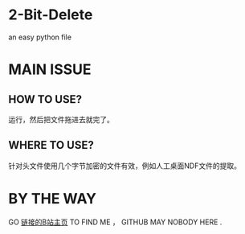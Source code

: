 # 2-Bit-Delete
an easy python file

# MAIN ISSUE

## HOW TO USE?
  运行，然后把文件拖进去就完了。

## WHERE TO USE?
  针对头文件使用几个字节加密的文件有效，例如人工桌面NDF文件的提取。

# BY THE WAY 
GO
[链接的B站主页](https://space.bilibili.com/45409103)
TO FIND ME ， GITHUB MAY NOBODY HERE .
